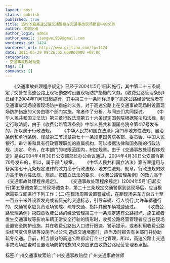 ```yaml
---
layout: post
status: publish
published: true
title: 适时改变高速公路交通警察在交通事故现场勘查中的义务
author: 本站记者
author_login: admin
author_email: jiangwei909@gmail.com
wordpress_id: 1424
wordpress_url: http://www.gzjtlaw.com/?p=1424
date: 2011-05-29 09:26:05.000000000 +08:00
categories:
- 交通事故现场勘查
tags: []
comments: []
---
```

　　《交通事故处理程序规定》已经于2004年5月1日起施行，其中第二十三条规定了交警在高速公路上现场勘查时设置现场防护措施的义务。《收费公路管理条例》已经于2004年11月1日起施行，其中第三十一条同样规定了高速公路经营管理者在交通事故现场设置现场防护措施的义务。对于高速公路上在交通事故现场时设置现场防护措施的义务由哪个部门实施，笔者作了分析，与同志们共同探讨。　　《中华人民共和国立法法》第三章行政法规第五十六条规定国务院根据宪法和法律，制定行政法规，由于《收费公路管理条例》中华人民共和国国务院令第417号发布的，所以属于行政法规。　　《中华人民共和国立法法》第四章地方性法规、自治条例和单行条例、规章第二节规章第七十一条规定国务院各部、委员会、中国人民银行、审计署和具有行政管理职能的直属机构，可以根据法律和国务院的行政法规、决定、命令，在本部门的权限范围内，制定规章。由于《交通事故处理程序规定》是由2004年4月30日公安部部长办公会议通过，2004年4月30日公安部令第70号发布的，所以，属于部门规章。　　《中华人民共和国立法法》第五章适用与备案第七十九条规定法律的效力高于行政法规、地方性法规、规章。行政法规的效力高于地方性法规、规章。按照立法法的要求，《收费公路管理条例》的效力高于《交通事故处理程序规定》。　　《交通事故处理程序规定》(2004年5月1日起实行)第五章调查第二节现场调查中，第二十三条规定交通警察到达现场后，应当根据需要立即进行下列工作：(二)在现场周围设置警戒线，在距现场来车方向五十至一百五十米外设置发光或者反光的交通标志，引导车辆、行人绕行;允许车辆通行的，交通警察应负责现场警戒、疏导交通、指挥其他车辆减速通过。　　《收费公路管理条例》第四章收费公路的经营管理第三十一条规定遇有公路损坏、施工或者发生交通事故等影响车辆正常安全行驶的情形时，收费公路经营管理者应当在现场设置安全防护设施，并在收费公路出入口进行限速、警示提示，或者利用收费公路沿线可变信息板等设施予以公告;造成交通堵塞时，应当及时报告有关部门并协助疏导交通。目前，相当部分的高速公路都实行企业化管理，所以，高速公路上交通事故现场勘查时设置现场防护措施的义务应该由收费公路经营管理者承担。标签:广州交通事故索赔 广州交通事故赔偿 广州交通事故律师
